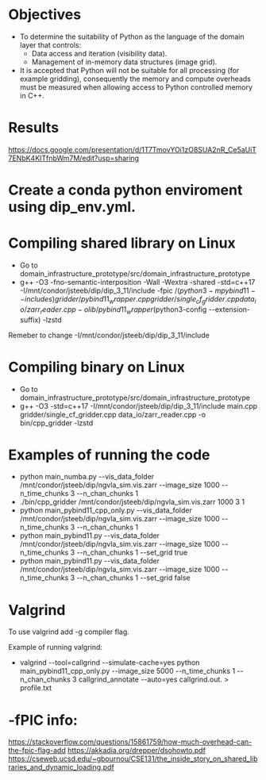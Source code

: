 # Objectives 
- To determine the suitability of Python as the language of the domain layer that controls:
  - Data access and iteration (visibility data).
  - Management of in-memory data structures (image grid).
- It is accepted that Python will not be suitable for all processing (for example gridding), consequently the memory and compute overheads must be measured when allowing access to Python controlled memory in C++. 

# Results
https://docs.google.com/presentation/d/1T7TmovYOi1zO8SUA2nR_Ce5aUiT7ENbK4KITfnbWm7M/edit?usp=sharing

# Create a conda python enviroment using dip_env.yml.

# Compiling shared library on Linux 

- Go to domain_infrastructure_prototype/src/domain_infrastructure_prototype
- g++ -O3  -fno-semantic-interposition -Wall -Wextra -shared -std=c++17 -I/mnt/condor/jsteeb/dip/dip_3_11/include -fpic /$(python3 -m pybind11 --includes) gridder/pybind11_wrapper.cpp gridder/single_cf_gridder.cpp data_io/zarr_reader.cpp -o lib/pybind11_wrapper$(python3-config --extension-suffix) -lzstd

Remeber to change -I/mnt/condor/jsteeb/dip/dip_3_11/include

# Compiling binary on Linux 

- Go to domain_infrastructure_prototype/src/domain_infrastructure_prototype
- g++ -O3 -std=c++17  -I/mnt/condor/jsteeb/dip/dip_3_11/include main.cpp gridder/single_cf_gridder.cpp data_io/zarr_reader.cpp -o bin/cpp_gridder -lzstd 

# Examples of running the code

- python main_numba.py  --vis_data_folder /mnt/condor/jsteeb/dip/ngvla_sim.vis.zarr --image_size 1000 --n_time_chunks 3 --n_chan_chunks 1
- ./bin/cpp_gridder /mnt/condor/jsteeb/dip/ngvla_sim.vis.zarr 1000   3   1
- python main_pybind11_cpp_only.py  --vis_data_folder /mnt/condor/jsteeb/dip/ngvla_sim.vis.zarr --image_size 1000 --n_time_chunks 3 --n_chan_chunks 1
- python main_pybind11.py  --vis_data_folder /mnt/condor/jsteeb/dip/ngvla_sim.vis.zarr --image_size 1000 --n_time_chunks 3 --n_chan_chunks 1 --set_grid true
- python main_pybind11.py  --vis_data_folder /mnt/condor/jsteeb/dip/ngvla_sim.vis.zarr --image_size 1000 --n_time_chunks 3 --n_chan_chunks 1 --set_grid false
  
# Valgrind
To use valgrind add -g compiler flag.

Example of running valgrind:
- valgrind --tool=callgrind --simulate-cache=yes python main_pybind11_cpp_only.py --image_size 5000 --n_time_chunks 1 --n_chan_chunks 3
callgrind_annotate --auto=yes callgrind.out.<pid> > profile.txt 

# -fPIC info:
https://stackoverflow.com/questions/15861759/how-much-overhead-can-the-fpic-flag-add
https://akkadia.org/drepper/dsohowto.pdf
https://cseweb.ucsd.edu/~gbournou/CSE131/the_inside_story_on_shared_libraries_and_dynamic_loading.pdf

